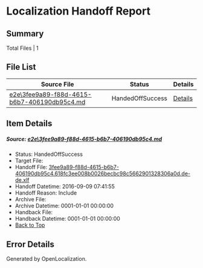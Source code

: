 # <a name='report-top'></a> Localization Handoff Report

## Summary
 Total Files | 1

## File List
 Source File | Status | Details 
 ----------- | ------ | ------- 
 [e2e\3fee9a89-f88d-4615-b6b7-406190db95c4.md](https://github.com/OpenLocalizationTestOrg/ol-test0/blob/60fc6320f36964ace43243efdd81e833ec6cd078/e2e/3fee9a89-f88d-4615-b6b7-406190db95c4.md) | HandedOffSuccess | [Details](#2707335c45a79c58131a6e42922cba7e80b34b052)

## Item Details
##### <a name='2707335c45a79c58131a6e42922cba7e80b34b052'></a> Source: [e2e\3fee9a89-f88d-4615-b6b7-406190db95c4.md](https://github.com/OpenLocalizationTestOrg/ol-test0/blob/60fc6320f36964ace43243efdd81e833ec6cd078/e2e/3fee9a89-f88d-4615-b6b7-406190db95c4.md)
* Status: HandedOffSuccess
* Target File: 
* Handoff File: [3fee9a89-f88d-4615-b6b7-406190db95c4.618fc3ee008b0026becbc98c5662901328306a0d.de-de.xlf](https://github.com/OpenLocalizationTestOrg/ol-test0-handoff/blob/1d9516af9ae2c8ed5057403ed04bdacafe3c7036/ol-handoff/OpenLocalizationTestOrg/ol-test0-dede/yuwzho/ht/3fee9a89-f88d-4615-b6b7-406190db95c4.618fc3ee008b0026becbc98c5662901328306a0d.de-de.xlf)
* Handoff Datetime: 2016-09-09 07:41:55
* Handoff Reason: Include
* Archive File: 
* Archive Datetime: 0001-01-01 00:00:00
* Handback File: 
* Handback Datetime: 0001-01-01 00:00:00
* [Back to Top](#report-top)


## Error Details

Generated by OpenLocalization.
